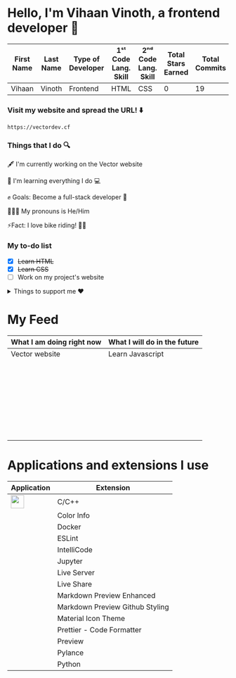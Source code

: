 # Hello, I'm Vihaan Vinoth, a frontend developer 👋

| First Name | Last Name | Type of Developer | 1ˢᵗ Code Lang. Skill | 2ⁿᵈ Code Lang. Skill | Total Stars Earned | Total Commits | Total PRs | Total Issues | Contributed to | Total Contributes | 
| ----------- | ----------- | ----------- | ----------- | ----------- | ----------- | ----------- | ----------- | ----------- | ----------- | ----------- |
| Vihaan | Vinoth | Frontend | HTML | CSS | 0 | 19 | 0 | 1 | 3 | 28 |

### Visit my website and spread the URL! ⬇️
```
https://vectordev.cf
```
### Things that I do  🔍

🖋 I'm currently working on the Vector website

🌱 I'm learning everything I do 💻

✊ Goals: Become a full-stack developer 🤝

👨‍🦰👩 My pronouns is He/Him

⚡️Fact: I love bike riding! 🚴‍♂️

###  My to-do list
- [X] ~~Learn HTML~~
- [X] ~~Learn CSS~~
- [ ] Work on my project's website

<details>
<summary>Things to support me ❤️</summary>

- [Buy me a coffee ☕️](https://www.buymeacoffee.com/vihaanvinoth)
- [Follow the official Vector github organization](https://github.com/Vector-Develop)
</details>

# My Feed 

| What I am doing right now |  What I will do in the future |
| ----------- | ----------- | 
| Vector website | Learn Javascript |
| ⠀⠀|⠀⠀|
| ⠀⠀|⠀⠀|
| ⠀⠀|⠀⠀|
| ⠀⠀|⠀⠀|
| ⠀⠀|⠀⠀|
| ⠀⠀|⠀⠀|
| ⠀⠀|⠀⠀|

# Applications and extensions I use
| Application | Extension |
| ----------- | ----------- |
|<img src="https://user-images.githubusercontent.com/75300329/187105820-a6bf260f-2340-421c-9602-83c4b8dd5727.png"  width="30" height="30">| C/C++
| | Color Info |
| | Docker |
| | ESLint |
| | IntelliCode |
| | Jupyter |
| | Live Server |
| | Live Share |
| | Markdown Preview Enhanced |
| | Markdown Preview Github Styling |
| | Material Icon Theme |
| | Prettier - Code Formatter |
| | Preview |
| | Pylance | 
| | Python |

